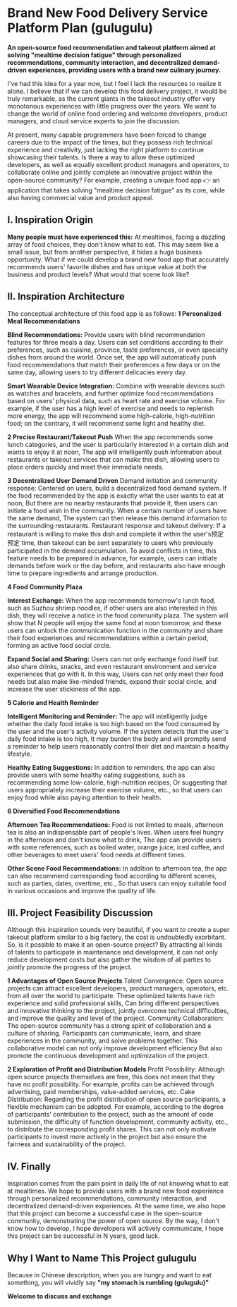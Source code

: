 # Brand New Food Delivery Service Platform Plan (gulugulu)
**An open-source food recommendation and takeout platform aimed at solving "mealtime decision fatigue" through personalized recommendations, community interaction, and decentralized demand-driven experiences, providing users with a brand new culinary journey.**

I've had this idea for a year now, but I feel I lack the resources to realize it alone. I believe that if we can develop this food delivery project, it would be truly remarkable, as the current giants in the takeout industry offer very monotonous experiences with little progress over the years.
We want to change the world of online food ordering and welcome developers, product managers, and cloud service experts to join the discussion.

At present, many capable programmers have been forced to change careers due to the impact of the times, but they possess rich technical experience and creativity, just lacking the right platform to continue showcasing their talents.
Is there a way to allow these optimized developers, as well as equally excellent product managers and operators, to collaborate online and jointly complete an innovative project within the open-source community?
For example, creating a unique food app 👉 an application that takes solving "mealtime decision fatigue" as its core, while also having commercial value and product appeal.

## I. Inspiration Origin

**Many people must have experienced this:**
At mealtimes, facing a dazzling array of food choices, they don't know what to eat. This may seem like a small issue, but from another perspective, it hides a huge business opportunity.
What if we could develop a brand new food app that accurately recommends users' favorite dishes and has unique value at both the business and product levels? What would that scene look like?

## II. Inspiration Architecture
The conceptual architecture of this food app is as follows:
**1 Personalized Meal Recommendations**

**Blind Recommendations:**
Provide users with blind recommendation features for three meals a day. Users can set conditions according to their preferences, such as cuisine, province, taste preferences, or even specialty dishes from around the world.
Once set, the app will automatically push food recommendations that match their preferences a few days or on the same day, allowing users to try different delicacies every day.

**Smart Wearable Device Integration:**
Combine with wearable devices such as watches and bracelets, and further optimize food recommendations based on users' physical data, such as heart rate and exercise volume. For example, if the user has a high level of exercise and needs to replenish more energy, the app will recommend some high-calorie, high-nutrition food; on the contrary, it will recommend some light and healthy diet.

**2 Precise Restaurant/Takeout Push**
When the app recommends some lunch categories, and the user is particularly interested in a certain dish and wants to enjoy it at noon,
The app will intelligently push information about restaurants or takeout services that can make this dish, allowing users to place orders quickly and meet their immediate needs.

**3 Decentralized User Demand Driven**
Demand initiation and community response: Centered on users, build a decentralized food demand system. If the food recommended by the app is exactly what the user wants to eat at noon,
But there are no nearby restaurants that provide it, then users can initiate a food wish in the community. When a certain number of users have the same demand,
The system can then release this demand information to the surrounding restaurants.
Restaurant response and takeout delivery: If a restaurant is willing to make this dish and complete it within the user's预定预定 time, then takeout can be sent separately to users who previously participated in the demand accumulation.
To avoid conflicts in time, this feature needs to be prepared in advance, for example, users can initiate demands before work or the day before, and restaurants also have enough time to prepare ingredients and arrange production.

**4 Food Community Plaza**

**Interest Exchange:**
When the app recommends tomorrow's lunch food, such as Suzhou shrimp noodles, if other users are also interested in this dish, they will receive a notice in the food community plaza.
The system will show that N people will enjoy the same food at noon tomorrow, and these users can unlock the communication function in the community and share their food experiences and recommendations within a certain period, forming an active food social circle.

**Expand Social and Sharing:**
Users can not only exchange food itself but also share drinks, snacks, and even restaurant environment and service experiences that go with it. In this way,
Users can not only meet their food needs but also make like-minded friends, expand their social circle, and increase the user stickiness of the app.

**5 Calorie and Health Reminder**

**Intelligent Monitoring and Reminder:**
The app will intelligently judge whether the daily food intake is too high based on the food consumed by the user and the user's activity volume. If the system detects that the user's daily food intake is too high,
It may burden the body and will promptly send a reminder to help users reasonably control their diet and maintain a healthy lifestyle.

**Healthy Eating Suggestions:**
In addition to reminders, the app can also provide users with some healthy eating suggestions, such as recommending some low-calorie, high-nutrition recipes,
Or suggesting that users appropriately increase their exercise volume, etc., so that users can enjoy food while also paying attention to their health.

**6 Diversified Food Recommendations**

**Afternoon Tea Recommendations:**
Food is not limited to meals, afternoon tea is also an indispensable part of people's lives. When users feel hungry in the afternoon and don't know what to drink,
The app can provide users with some references, such as boiled water, orange juice, iced coffee, and other beverages to meet users' food needs at different times.

**Other Scene Food Recommendations:**
In addition to afternoon tea, the app can also recommend corresponding food according to different scenes, such as parties, dates, overtime, etc.,
So that users can enjoy suitable food in various occasions and improve the quality of life.

## III. Project Feasibility Discussion
Although this inspiration sounds very beautiful, if you want to create a super takeout platform similar to a big factory, the cost is undoubtedly exorbitant. So, is it possible to make it an open-source project?
By attracting all kinds of talents to participate in maintenance and development, it can not only reduce development costs but also gather the wisdom of all parties to jointly promote the progress of the project.

**1 Advantages of Open Source Projects**
Talent Convergence: Open source projects can attract excellent developers, product managers, operators, etc. from all over the world to participate. These optimized talents have rich experience and solid professional skills,
Can bring different perspectives and innovative thinking to the project, jointly overcome technical difficulties, and improve the quality and level of the project.
Community Collaboration: The open-source community has a strong spirit of collaboration and a culture of sharing. Participants can communicate, learn, and share experiences in the community, and solve problems together. This collaborative model can not only improve development efficiency
But also promote the continuous development and optimization of the project.

**2 Exploration of Profit and Distribution Models**
Profit Possibility: Although open source projects themselves are free, this does not mean that they have no profit possibility. For example, profits can be achieved through advertising, paid memberships, value-added services, etc.
Cake Distribution: Regarding the profit distribution of open source participants, a flexible mechanism can be adopted. For example, according to the degree of participants' contribution to the project, such as the amount of code submission, the difficulty of function development, community activity, etc., to distribute the corresponding profit shares.
This can not only motivate participants to invest more actively in the project but also ensure the fairness and sustainability of the project.

## IV. Finally

Inspiration comes from the pain point in daily life of not knowing what to eat at mealtimes. We hope to provide users with a brand new food experience through personalized recommendations, community interaction, and decentralized demand-driven experiences.
At the same time, we also hope that this project can become a successful case in the open-source community, demonstrating the power of open source.
By the way, I don't know how to develop, I hope developers will actively communicate, I hope this project can be successful in N years, good luck.

## Why I Want to Name This Project gulugulu
Because in Chinese description, when you are hungry and want to eat something, you will vividly say **"my stomach is rumbling (gulugulu)"**

**Welcome to discuss and exchange**
